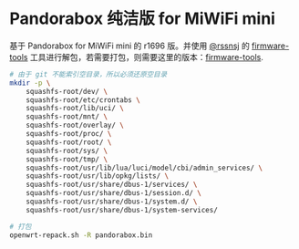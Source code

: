 
# Pandorabox 纯洁版 for MiWiFi mini

基于 Pandorabox for MiWiFi mini 的 r1696 版。并使用 [@rssnsj](https://github.com/rssnsj) 的 [firmware-tools](https://github.com/rssnsj/firmware-tools) 工具进行解包，若需要打包，则需要这里的版本：[firmware-tools](https://github.com/pexcn/firmware-tools).

```bash
# 由于 git 不能索引空目录，所以必须还原空目录
mkdir -p \
	squashfs-root/dev/ \
	squashfs-root/etc/crontabs \
	squashfs-root/lib/uci/ \
	squashfs-root/mnt/ \
	squashfs-root/overlay/ \
	squashfs-root/proc/ \
	squashfs-root/root/ \
	squashfs-root/sys/ \
	squashfs-root/tmp/ \
	squashfs-root/usr/lib/lua/luci/model/cbi/admin_services/ \
	squashfs-root/usr/lib/opkg/lists/ \
	squashfs-root/usr/share/dbus-1/services/ \
	squashfs-root/usr/share/dbus-1/session.d/ \
	squashfs-root/usr/share/dbus-1/system.d/ \
	squashfs-root/usr/share/dbus-1/system-services/

# 打包
openwrt-repack.sh -R pandorabox.bin
```

